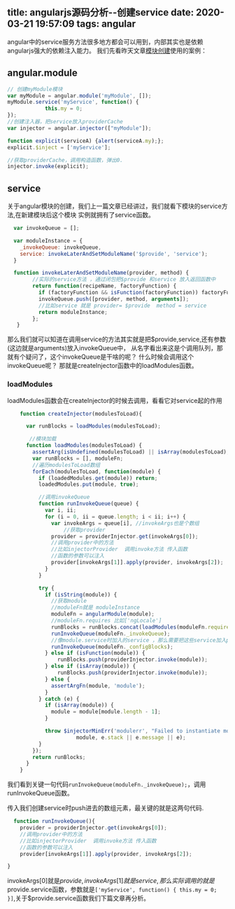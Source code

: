 title: angularjs源码分析--创建service
date: 2020-03-21 19:57:09
tags: angular
---

angular中的service服务方法很多地方都会可以用到，内部其实也是依赖angularjs强大的依赖注入能力。
我们先看昨天文章[模块创建](https://mp.weixin.qq.com/s/2F0Zs9cRiY5AjEC0Ez0oOw)使用的案例：

## angular.module

```js
// 创建myModule模块
var myModule = angular.module('myModule', []);
myModule.service('myService', function() {
			this.my = 0;
});
//创建注入器，把service放入providerCache
var injector = angular.injector(["myModule"]);

function explicit(serviceA) {alert(serviceA.my);};
explicit.$inject = ['myService'];

//获取providerCache，调用构造函数，弹出0.
injector.invoke(explicit);

```

## service

关于angular模块的创建，我们上一篇文章已经讲过，我们就看下模块的service方法,在新建模块后这个模块
实例就拥有了service函数。

```js
  var invokeQueue = [];

  var moduleInstance = {
    _invokeQueue: invokeQueue,
    service: invokeLaterAndSetModuleName('$provide', 'service');
  }

  function invokeLaterAndSetModuleName(provider, method) {
        //实际的service方法 ，通过闭包把$provide 和service 放入返回函数中
        return function(recipeName, factoryFunction) {
          if (factoryFunction && isFunction(factoryFunction)) factoryFunction.$$moduleName = name;
          invokeQueue.push([provider, method, arguments]);
          //比如service 就是 provider= $provide  method = service
          return moduleInstance;
        };
   }
```

那么我们就可以知道在调用service的方法其实就是把$provide,service,还有参数(这边就是arguments)放入invokeQueue中，
从名字看出来这是个调用队列，那就有个疑问了，这个invokeQueue是干啥的呢？ 什么时候会调用这个invokeQueue呢？
那就是createInjector函数中的loadModules函数。

### loadModules

loadModules函数会在createInjector的时候去调用，看看它对service起的作用

```js
    function createInjector(modulesToLoad){

      var runBlocks = loadModules(modulesToLoad);

       //模块加载
      function loadModules(modulesToLoad) {
        assertArg(isUndefined(modulesToLoad) || isArray(modulesToLoad), 'modulesToLoad', 'not an array');
        var runBlocks = [], moduleFn;
        //遍历modulesToLoad数组
        forEach(modulesToLoad, function(module) {
          if (loadedModules.get(module)) return;
          loadedModules.put(module, true);

          //调用invokeQueue
          function runInvokeQueue(queue) {
            var i, ii;
            for (i = 0, ii = queue.length; i < ii; i++) {
              var invokeArgs = queue[i], //invokeArgs也是个数组
                  //获取provider
              provider = providerInjector.get(invokeArgs[0]);
              //调用provider中的方法  
              //比如injectorProvider  调用invoke方法 传入函数
              //函数的参数可以注入
              provider[invokeArgs[1]].apply(provider, invokeArgs[2]);
            }
          }

          try {
            if (isString(module)) {
              //获取module
              //moduleFn就是 moduleInstance
              moduleFn = angularModule(module);
              //moduleFn.requires 比如['ngLocale']
              runBlocks = runBlocks.concat(loadModules(moduleFn.requires)).concat(moduleFn._runBlocks);
              runInvokeQueue(moduleFn._invokeQueue);
              //像module.service时加入的service ，那么需要把这些service加入prividerCache
              runInvokeQueue(moduleFn._configBlocks);
            } else if (isFunction(module)) {
                runBlocks.push(providerInjector.invoke(module));
            } else if (isArray(module)) {
                runBlocks.push(providerInjector.invoke(module));
            } else {
              assertArgFn(module, 'module');
            }
          } catch (e) {
            if (isArray(module)) {
              module = module[module.length - 1];
            }

            throw $injectorMinErr('modulerr', "Failed to instantiate module {0} due to:\n{1}",
                      module, e.stack || e.message || e);
          }
        });
        return runBlocks;
      }
    }
```

我们看到关键一句代码```runInvokeQueue(moduleFn._invokeQueue);```，调用runInvokeQueue函数。

传入我们创建service时push进去的数组元素，最关键的就是这两句代码.

```js
  function runInvokeQueue(){
    provider = providerInjector.get(invokeArgs[0]);
    //调用provider中的方法  
    //比如injectorProvider  调用invoke方法 传入函数
    //函数的参数可以注入
    provider[invokeArgs[1]].apply(provider, invokeArgs[2]);

}
```

invokeArgs[0]就是$provide,invokeArgs[1]就是service,那么实际调用的就是$provide.service函数，参数就是```['myService', function() {
			this.my = 0;
}]```,关于$provide.service函数我们下篇文章再分析。
